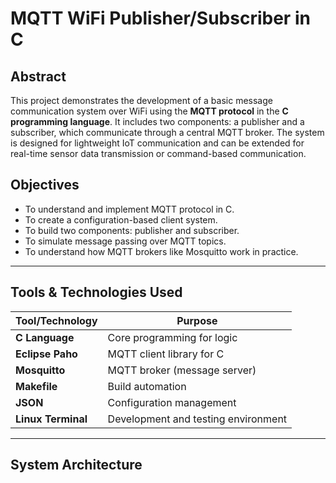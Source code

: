 
# MQTT WiFi Publisher/Subscriber in C


## Abstract

This project demonstrates the development of a basic message communication system over WiFi using the **MQTT protocol** in the **C programming language**. 
It includes two components: a publisher and a subscriber, which communicate through a central MQTT broker. 
The system is designed for lightweight IoT communication and can be extended for real-time sensor data transmission or command-based communication.


##  Objectives

- To understand and implement MQTT protocol in C.
- To create a configuration-based client system.
- To build two components: publisher and subscriber.
- To simulate message passing over MQTT topics.
- To understand how MQTT brokers like Mosquitto work in practice.

---

##  Tools & Technologies Used

| Tool/Technology | Purpose                             |
|------------------|-------------------------------------|
| **C Language**   | Core programming for logic          |
| **Eclipse Paho** | MQTT client library for C           |
| **Mosquitto**    | MQTT broker (message server)        |
| **Makefile**     | Build automation                    |
| **JSON**         | Configuration management            |
| **Linux Terminal**| Development and testing environment|

---

## System Architecture


